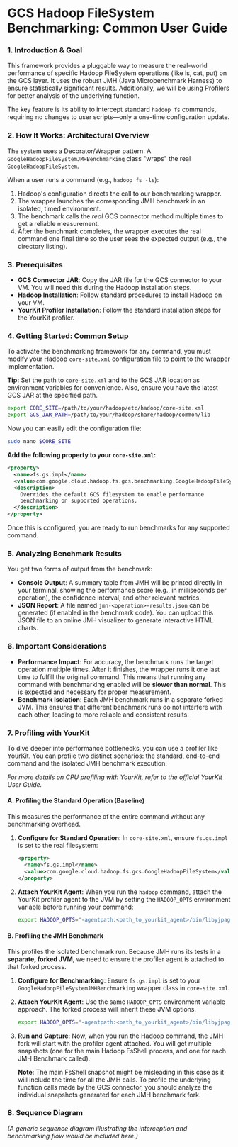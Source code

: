 # GCS Hadoop FileSystem Benchmarking: Common User Guide

### 1. Introduction & Goal

This framework provides a pluggable way to measure the real-world performance of specific Hadoop FileSystem operations (like ls, cat, put) on the GCS layer. It uses the robust JMH (Java Microbenchmark Harness) to ensure statistically significant results. Additionally, we will be using Profilers for better analysis of the underlying function.

The key feature is its ability to intercept standard `hadoop fs` commands, requiring no changes to user scripts—only a one-time configuration update.

### 2. How It Works: Architectural Overview

The system uses a Decorator/Wrapper pattern. A `GoogleHadoopFileSystemJMHBenchmarking` class "wraps" the real `GoogleHadoopFileSystem`.

When a user runs a command (e.g., `hadoop fs -ls`):

1.  Hadoop's configuration directs the call to our benchmarking wrapper.
2.  The wrapper launches the corresponding JMH benchmark in an isolated, timed environment.
3.  The benchmark calls the *real* GCS connector method multiple times to get a reliable measurement.
4.  After the benchmark completes, the wrapper executes the real command one final time so the user sees the expected output (e.g., the directory listing).

### 3. Prerequisites

* **GCS Connector JAR**: Copy the JAR file for the GCS connector to your VM. You will need this during the Hadoop installation steps.
* **Hadoop Installation**: Follow standard procedures to install Hadoop on your VM.
* **YourKit Profiler Installation**: Follow the standard installation steps for the YourKit profiler.

### 4. Getting Started: Common Setup

To activate the benchmarking framework for any command, you must modify your Hadoop `core-site.xml` configuration file to point to the wrapper implementation.

**Tip:** Set the path to `core-site.xml` and to the GCS JAR location as environment variables for convenience. Also, ensure you have the latest GCS JAR at the specified path.

```bash
export CORE_SITE=/path/to/your/hadoop/etc/hadoop/core-site.xml
export GCS_JAR_PATH=/path/to/your/hadoop/share/hadoop/common/lib
````

Now you can easily edit the configuration file:

```bash
sudo nano $CORE_SITE
```

**Add the following property to your `core-site.xml`:**

```xml
<property>
  <name>fs.gs.impl</name>
  <value>com.google.cloud.hadoop.fs.gcs.benchmarking.GoogleHadoopFileSystemJMHBenchmarking</value>
  <description>
    Overrides the default GCS filesystem to enable performance
    benchmarking on supported operations.
  </description>
</property>
```

Once this is configured, you are ready to run benchmarks for any supported command.

### 5\. Analyzing Benchmark Results

You get two forms of output from the benchmark:

* **Console Output**: A summary table from JMH will be printed directly in your terminal, showing the performance score (e.g., in milliseconds per operation), the confidence interval, and other relevant metrics.
* **JSON Report**: A file named `jmh-<operation>-results.json` can be generated (if enabled in the benchmark code). You can upload this JSON file to an online JMH visualizer to generate interactive HTML charts.

### 6\. Important Considerations

* **Performance Impact**: For accuracy, the benchmark runs the target operation multiple times. After it finishes, the wrapper runs it one last time to fulfill the original command. This means that running any command with benchmarking enabled will be **slower than normal**. This is expected and necessary for proper measurement.
* **Benchmark Isolation**: Each JMH benchmark runs in a separate forked JVM. This ensures that different benchmark runs do not interfere with each other, leading to more reliable and consistent results.

### 7\. Profiling with YourKit

To dive deeper into performance bottlenecks, you can use a profiler like YourKit. You can profile two distinct scenarios: the standard, end-to-end command and the isolated JMH benchmark execution.

*For more details on CPU profiling with YourKit, refer to the official YourKit User Guide.*

#### A. Profiling the Standard Operation (Baseline)

This measures the performance of the entire command without any benchmarking overhead.

1.  **Configure for Standard Operation**: In `core-site.xml`, ensure `fs.gs.impl` is set to the real filesystem:
    ```xml
    <property>
      <name>fs.gs.impl</name>
      <value>com.google.cloud.hadoop.fs.gcs.GoogleHadoopFileSystem</value>
    </property>
    ```
2.  **Attach YourKit Agent**: When you run the `hadoop` command, attach the YourKit profiler agent to the JVM by setting the `HADOOP_OPTS` environment variable before running your command:
    ```bash
    export HADOOP_OPTS="-agentpath:<path_to_yourkit_agent>/bin/libyjpagent.so=tracing,onexit=snapshot,dir=/tmp/yourkit_snapshots"
    ```

#### B. Profiling the JMH Benchmark

This profiles the isolated benchmark run. Because JMH runs its tests in a **separate, forked JVM**, we need to ensure the profiler agent is attached to that forked process.

1.  **Configure for Benchmarking**: Ensure `fs.gs.impl` is set to your `GoogleHadoopFileSystemJMHBenchmarking` wrapper class in `core-site.xml`.

2.  **Attach YourKit Agent**: Use the same `HADOOP_OPTS` environment variable approach. The forked process will inherit these JVM options.

    ```bash
    export HADOOP_OPTS="-agentpath:<path_to_yourkit_agent>/bin/libyjpagent.so=tracing,onexit=snapshot,dir=/tmp/yourkit_snapshots"
    ```

3.  **Run and Capture**: Now, when you run the Hadoop command, the JMH fork will start with the profiler agent attached. You will get multiple snapshots (one for the main Hadoop FsShell process, and one for each JMH Benchmark called).

    **Note**: The main FsShell snapshot might be misleading in this case as it will include the time for all the JMH calls. To profile the underlying function calls made by the GCS connector, you should analyze the individual snapshots generated for each JMH benchmark fork.

### 8\. Sequence Diagram

*(A generic sequence diagram illustrating the interception and benchmarking flow would be included here.)*

```
```